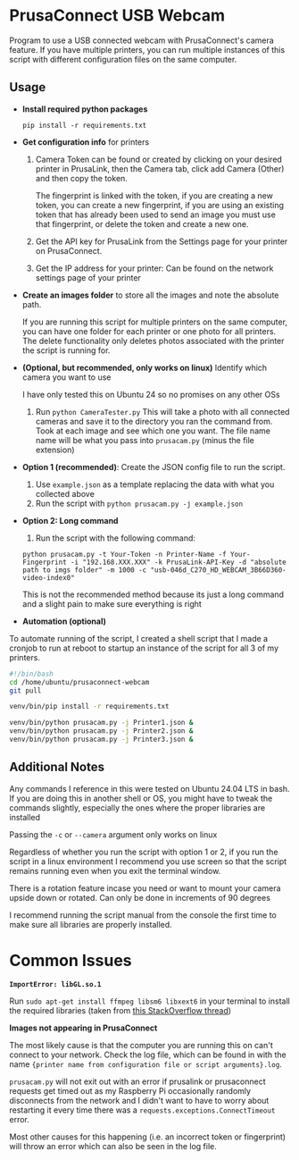 # PrusaConnect USB Webcam
Program to use a USB connected webcam with PrusaConnect's camera feature. If you have multiple printers, you can run multiple instances of this script with different configuration files on the same computer.


## Usage
- **Install required python packages** 
 
    `pip install -r requirements.txt`

- **Get configuration info** for printers

    1. Camera Token can be found or created by clicking on your desired printer in PrusaLink, then the Camera tab, click add Camera (Other) and then copy the token.
        
        The fingerprint is linked with the token, if you are creating a new token, you can create a new fingerprint, if you are using an existing token that has already been used to send an image you must use that fingerprint, or delete the token and create a new one. 

    2. Get the API key for PrusaLink from the Settings page for your printer on PrusaConnect.
    3. Get the IP address for your printer: Can be found on the network settings page of your printer
- **Create an images folder** to store all the images and note the absolute path. 

    If you are running this script for multiple printers on the same computer, you can have one folder for each printer or one photo for all printers. The delete functionality only deletes photos associated with the printer the script is running for. 

- **(Optional, but recommended, only works on linux)** Identify which camera you want to use

    I have only tested this on Ubuntu 24 so no promises on any other OSs
    1. Run `python CameraTester.py`
        This will take a photo with all connected cameras and save it to the directory you ran the command from. Took at each image and see which one you want. The file name name will be what you pass into `prusacam.py` (minus the file extension)

- **Option 1 (recommended)**: Create the JSON config file to run the script. 
    
    1. Use `example.json` as a template replacing the data with what you collected above
    2. Run the script with `python prusacam.py -j example.json`

- **Option 2: Long command**
    1. Run the script with the following command:
    
     ```
     python prusacam.py -t Your-Token -n Printer-Name -f Your-Fingerprint -i "192.168.XXX.XXX" -k PrusaLink-API-Key -d "absolute path to imgs folder" -m 1000 -c "usb-046d_C270_HD_WEBCAM_3B66D360-video-index0"
     ```

    This is not the recommended method because its just a long command and a slight pain to make sure everything is right

- **Automation (optional)**

To automate running of the script, I created a shell script that I made a cronjob to run at reboot to startup an instance of the script for all 3 of my printers. 

```bash
#!/bin/bash
cd /home/ubuntu/prusaconnect-webcam
git pull

venv/bin/pip install -r requirements.txt

venv/bin/python prusacam.py -j Printer1.json &
venv/bin/python prusacam.py -j Printer2.json &
venv/bin/python prusacam.py -j Printer3.json &

```

## Additional Notes

Any commands I reference in this were tested on Ubuntu 24.04 LTS in bash. If you are doing this in another shell or OS, you might have to tweak the commands slightly, especially the ones where the proper libraries are installed

Passing the `-c` or `--camera` argument only works on linux

Regardless of whether you run the script with option 1 or 2, if you run the script in a linux environment I recommend you use screen so that the script remains running even when you exit the terminal window. 
    
There is a rotation feature incase you need or want to mount your camera upside down or rotated. Can only be done in increments of 90 degrees

I recommend running the script manual from the console the first time to make sure all libraries are properly installed.



# Common Issues
**`ImportError: libGL.so.1`**

Run `sudo apt-get install ffmpeg libsm6 libxext6` in your terminal to install the required libraries (taken from [this StackOverflow thread](https://stackoverflow.com/questions/55313610/importerror-libgl-so-1-cannot-open-shared-object-file-no-such-file-or-directo]))

**Images not appearing in PrusaConnect**

The most likely cause is that the computer you are running this on can't connect to your network. Check the log file, which can be found in with the name `{printer name from configuration file or script arguments}.log`.

`prusacam.py` will not exit out with an error if prusalink or prusaconnect requests get timed out as my Raspberry Pi occasionally randomly disconnects from the network and I didn't want to have to worry about restarting it every time there was a `requests.exceptions.ConnectTimeout` error. 

Most other causes for this happening (i.e. an incorrect token or fingerprint) will throw an error which can also be seen in the log file. 
